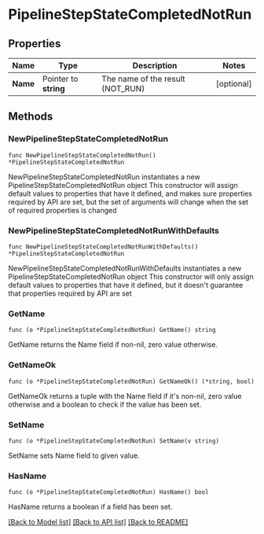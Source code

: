 # PipelineStepStateCompletedNotRun

## Properties

Name | Type | Description | Notes
------------ | ------------- | ------------- | -------------
**Name** | Pointer to **string** | The name of the result (NOT_RUN) | [optional] 

## Methods

### NewPipelineStepStateCompletedNotRun

`func NewPipelineStepStateCompletedNotRun() *PipelineStepStateCompletedNotRun`

NewPipelineStepStateCompletedNotRun instantiates a new PipelineStepStateCompletedNotRun object
This constructor will assign default values to properties that have it defined,
and makes sure properties required by API are set, but the set of arguments
will change when the set of required properties is changed

### NewPipelineStepStateCompletedNotRunWithDefaults

`func NewPipelineStepStateCompletedNotRunWithDefaults() *PipelineStepStateCompletedNotRun`

NewPipelineStepStateCompletedNotRunWithDefaults instantiates a new PipelineStepStateCompletedNotRun object
This constructor will only assign default values to properties that have it defined,
but it doesn't guarantee that properties required by API are set

### GetName

`func (o *PipelineStepStateCompletedNotRun) GetName() string`

GetName returns the Name field if non-nil, zero value otherwise.

### GetNameOk

`func (o *PipelineStepStateCompletedNotRun) GetNameOk() (*string, bool)`

GetNameOk returns a tuple with the Name field if it's non-nil, zero value otherwise
and a boolean to check if the value has been set.

### SetName

`func (o *PipelineStepStateCompletedNotRun) SetName(v string)`

SetName sets Name field to given value.

### HasName

`func (o *PipelineStepStateCompletedNotRun) HasName() bool`

HasName returns a boolean if a field has been set.


[[Back to Model list]](../README.md#documentation-for-models) [[Back to API list]](../README.md#documentation-for-api-endpoints) [[Back to README]](../README.md)


